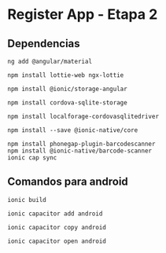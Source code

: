 # Register App - Etapa 2


## Dependencias

```
ng add @angular/material
```

```
npm install lottie-web ngx-lottie
```

```
npm install @ionic/storage-angular
```

```
npm install cordova-sqlite-storage
```

```
npm install localforage-cordovasqlitedriver
```

```
npm install --save @ionic-native/core
```

```
npm install phonegap-plugin-barcodescanner
npm install @ionic-native/barcode-scanner
ionic cap sync
```

## Comandos para android

```
ionic build
```
```
ionic capacitor add android
```

```
ionic capacitor copy android
```

```
ionic capacitor open android
```

